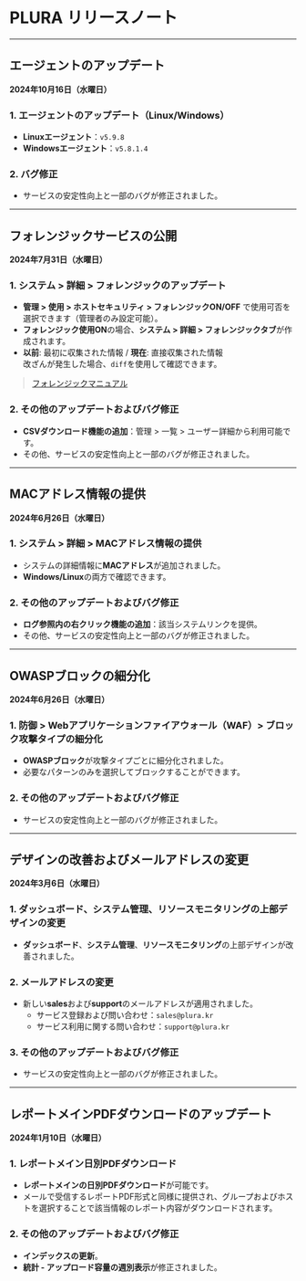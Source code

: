 # PLURA リリースノート

---

## エージェントのアップデート

**2024年10月16日（水曜日）**

### 1. エージェントのアップデート（Linux/Windows）

- **Linuxエージェント**：`v5.9.8`
- **Windowsエージェント**：`v5.8.1.4`

### 2. バグ修正

- サービスの安定性向上と一部のバグが修正されました。

---

## フォレンジックサービスの公開

**2024年7月31日（水曜日）**

### 1. システム > 詳細 > フォレンジックのアップデート

- **管理 > 使用 > ホストセキュリティ > フォレンジックON/OFF** で使用可否を選択できます（管理者のみ設定可能）。
- **フォレンジック使用ON**の場合、**システム > 詳細 > フォレンジックタブ**が作成されます。
- **以前**: 最初に収集された情報 / **現在**: 直接収集された情報  
  改ざんが発生した場合、`diff`を使用して確認できます。

> [フォレンジックマニュアル](https://docs.plura.io/ja/fn/forensic)

### 2. その他のアップデートおよびバグ修正

- **CSVダウンロード機能の追加**：管理 > 一覧 > ユーザー詳細から利用可能です。
- その他、サービスの安定性向上と一部のバグが修正されました。

---

## MACアドレス情報の提供

**2024年6月26日（水曜日）**

### 1. システム > 詳細 > MACアドレス情報の提供

- システムの詳細情報に**MACアドレス**が追加されました。
- **Windows/Linux**の両方で確認できます。

### 2. その他のアップデートおよびバグ修正

- **ログ参照内の右クリック機能の追加**：該当システムリンクを提供。
- その他、サービスの安定性向上と一部のバグが修正されました。

---

## OWASPブロックの細分化

**2024年6月26日（水曜日）**

### 1. 防御 > Webアプリケーションファイアウォール（WAF）> ブロック攻撃タイプの細分化

- **OWASPブロック**が攻撃タイプごとに細分化されました。
- 必要なパターンのみを選択してブロックすることができます。

### 2. その他のアップデートおよびバグ修正

- サービスの安定性向上と一部のバグが修正されました。

---

## デザインの改善およびメールアドレスの変更

**2024年3月6日（水曜日）**

### 1. ダッシュボード、システム管理、リソースモニタリングの上部デザインの変更

- **ダッシュボード**、**システム管理**、**リソースモニタリング**の上部デザインが改善されました。

### 2. メールアドレスの変更

- 新しい**sales**および**support**のメールアドレスが適用されました。  
  - サービス登録および問い合わせ：`sales@plura.kr`
  - サービス利用に関する問い合わせ：`support@plura.kr`

### 3. その他のアップデートおよびバグ修正

- サービスの安定性向上と一部のバグが修正されました。

---

## レポートメインPDFダウンロードのアップデート

**2024年1月10日（水曜日）**

### 1. レポートメイン日別PDFダウンロード

- **レポートメインの日別PDFダウンロード**が可能です。
- メールで受信するレポートPDF形式と同様に提供され、グループおよびホストを選択することで該当情報のレポート内容がダウンロードされます。

### 2. その他のアップデートおよびバグ修正

- **インデックスの更新**。
- **統計 - アップロード容量の週別表示**が修正されました。
